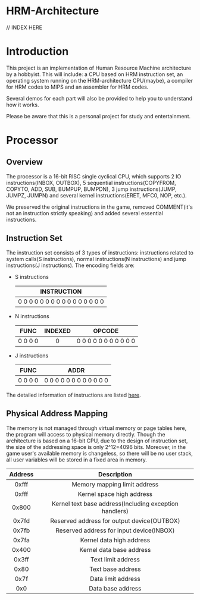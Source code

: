 # HRM-Architecture

// INDEX HERE

# Introduction

This project is an implementation of Human Resource Machine architecture by a hobbyist. This will include: a CPU based on HRM instruction set, an operating system running on the HRM-architecture CPU(maybe), a compiler for HRM codes to MIPS and an assembler for HRM codes.

Several demos for each part will also be provided to help you to understand how it works.

Please be aware that this is a personal project for study and entertainment.

# Processor

## Overview

The processor is a 16-bit RISC single cyclical CPU, which supports 2 IO instructions(INBOX, OUTBOX), 5 sequential instructions(COPYFROM, COPYTO, ADD, SUB, BUMPUP, BUMPDN), 3 jump instructions(JUMP, JUMPZ, JUMPN) and several kernel instructions(ERET, MFC0, NOP, etc.).

We preserved the original instructions in the game, removed COMMENT(it's not an instruction strictly speaking) and added several essential instructions.

## Instruction Set

The instruction set consists of 3 types of instructions: instructions related to system calls(S instructions), normal instructions(N instructions) and jump instructions(J instructions). The encoding fields are:

* S instructions

  |           INSTRUCTION           |
  | :-----------------------------: |
  | 0 0 0 0 0 0 0 0 0 0 0 0 0 0 0 0 |

* N instructions

  |  FUNC   | INDEXED |        OPCODE         |
  | :-----: | :-----: | :-------------------: |
  | 0 0 0 0 |    0    | 0 0 0 0 0 0 0 0 0 0 0 |

* J instructions

  |  FUNC   |          ADDR           |
  | :-----: | :---------------------: |
  | 0 0 0 0 | 0 0 0 0 0 0 0 0 0 0 0 0 |

The detailed information of instructions are listed [here](/documentation/instruction-set.md).

## Physical Address Mapping

The memory is not managed through virtual memory or page tables here, the program will access to physical memory directly. Though the architecture is based on a 16-bit CPU, due to the design of instruction set, the size of the addressing space is only 2^12=4096 bits. Moreover, in the game user's available memory is changeless, so there will be no user stack, all user variables will be stored in a fixed area in memory.

| Address |                      Description                       |
| :-----: | :----------------------------------------------------: |
|  0xfff  |              Memory mapping limit address              |
|  0xfff  |               Kernel space high address                |
|  0x800  | Kernel text base address(Including exception handlers) |
|  0x7fd  |       Reserved address for output device(OUTBOX)       |
|  0x7fb  |        Reserved address for input device(INBOX)        |
|  0x7fa  |                Kernel data high address                |
|  0x400  |                Kernel data base address                |
|  0x3ff  |                   Text limit address                   |
|  0x80   |                   Text base address                    |
|  0x7f   |                   Data limit address                   |
|   0x0   |                   Data base address                    |

